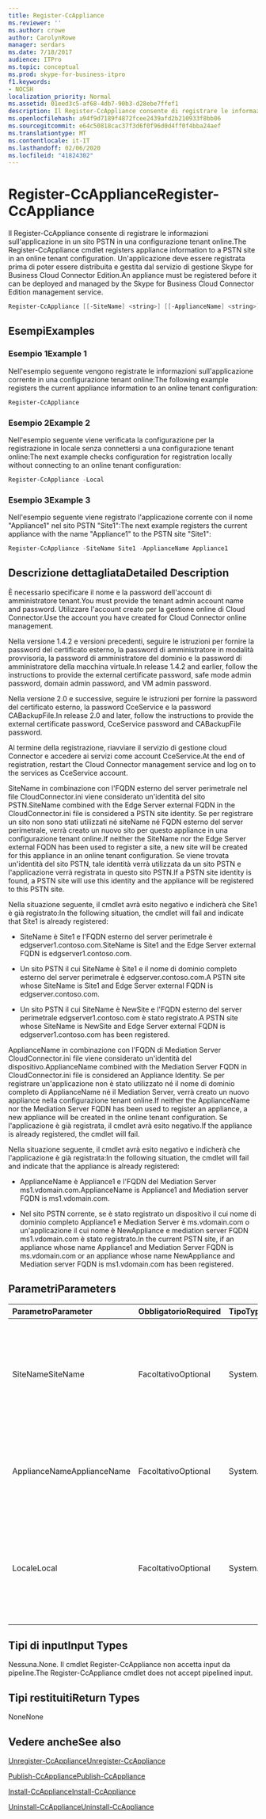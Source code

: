 ```yaml
---
title: Register-CcAppliance
ms.reviewer: ''
ms.author: crowe
author: CarolynRowe
manager: serdars
ms.date: 7/18/2017
audience: ITPro
ms.topic: conceptual
ms.prod: skype-for-business-itpro
f1.keywords:
- NOCSH
localization_priority: Normal
ms.assetid: 01eed3c5-af68-4db7-90b3-d28ebe7ffef1
description: Il Register-CcAppliance consente di registrare le informazioni sull'applicazione in un sito PSTN in una configurazione tenant online. Un'applicazione deve essere registrata prima di poter essere distribuita e gestita dal servizio di gestione Skype for Business Cloud Connector Edition.
ms.openlocfilehash: a94f9d7189f4872fcee2439afd2b210933f8bb06
ms.sourcegitcommit: e64c50818cac37f3d6f0f96d0d4ff0f4bba24aef
ms.translationtype: MT
ms.contentlocale: it-IT
ms.lasthandoff: 02/06/2020
ms.locfileid: "41824302"
---
```

# <a name="register-ccappliance"></a><span data-ttu-id="65436-104">Register-CcAppliance</span><span class="sxs-lookup"><span data-stu-id="65436-104">Register-CcAppliance</span></span>
 
<span data-ttu-id="65436-105">Il Register-CcAppliance consente di registrare le informazioni sull'applicazione in un sito PSTN in una configurazione tenant online.</span><span class="sxs-lookup"><span data-stu-id="65436-105">The Register-CcAppliance cmdlet registers appliance information to a PSTN site in an online tenant configuration.</span></span> <span data-ttu-id="65436-106">Un'applicazione deve essere registrata prima di poter essere distribuita e gestita dal servizio di gestione Skype for Business Cloud Connector Edition.</span><span class="sxs-lookup"><span data-stu-id="65436-106">An appliance must be registered before it can be deployed and managed by the Skype for Business Cloud Connector Edition management service.</span></span>
  
```powershell
Register-CcAppliance [[-SiteName] <string>] [[-ApplianceName] <string>] [-Local]
```

## <a name="examples"></a><span data-ttu-id="65436-107">Esempi</span><span class="sxs-lookup"><span data-stu-id="65436-107">Examples</span></span>
<span data-ttu-id="65436-108"><a name="Examples"> </a></span><span class="sxs-lookup"><span data-stu-id="65436-108"><a name="Examples"> </a></span></span>

### <a name="example-1"></a><span data-ttu-id="65436-109">Esempio 1</span><span class="sxs-lookup"><span data-stu-id="65436-109">Example 1</span></span>

<span data-ttu-id="65436-110">Nell'esempio seguente vengono registrate le informazioni sull'applicazione corrente in una configurazione tenant online:</span><span class="sxs-lookup"><span data-stu-id="65436-110">The following example registers the current appliance information to an online tenant configuration:</span></span>
  
```powershell
Register-CcAppliance
```

### <a name="example-2"></a><span data-ttu-id="65436-111">Esempio 2</span><span class="sxs-lookup"><span data-stu-id="65436-111">Example 2</span></span>

<span data-ttu-id="65436-112">Nell'esempio seguente viene verificata la configurazione per la registrazione in locale senza connettersi a una configurazione tenant online:</span><span class="sxs-lookup"><span data-stu-id="65436-112">The next example checks configuration for registration locally without connecting to an online tenant configuration:</span></span>
  
```powershell
Register-CcAppliance -Local
```

### <a name="example-3"></a><span data-ttu-id="65436-113">Esempio 3</span><span class="sxs-lookup"><span data-stu-id="65436-113">Example 3</span></span>

<span data-ttu-id="65436-114">Nell'esempio seguente viene registrato l'applicazione corrente con il nome "Appliance1" nel sito PSTN "Site1":</span><span class="sxs-lookup"><span data-stu-id="65436-114">The next example registers the current appliance with the name "Appliance1" to the PSTN site "Site1":</span></span>
  
```powershell
Register-CcAppliance -SiteName Site1 -ApplianceName Appliance1
```

## <a name="detailed-description"></a><span data-ttu-id="65436-115">Descrizione dettagliata</span><span class="sxs-lookup"><span data-stu-id="65436-115">Detailed Description</span></span>
<span data-ttu-id="65436-116"><a name="DetailedDescription"> </a></span><span class="sxs-lookup"><span data-stu-id="65436-116"><a name="DetailedDescription"> </a></span></span>

<span data-ttu-id="65436-117">È necessario specificare il nome e la password dell'account di amministratore tenant.</span><span class="sxs-lookup"><span data-stu-id="65436-117">You must provide the tenant admin account name and password.</span></span> <span data-ttu-id="65436-118">Utilizzare l'account creato per la gestione online di Cloud Connector.</span><span class="sxs-lookup"><span data-stu-id="65436-118">Use the account you have created for Cloud Connector online management.</span></span> 
  
<span data-ttu-id="65436-119">Nella versione 1.4.2 e versioni precedenti, seguire le istruzioni per fornire la password del certificato esterno, la password di amministratore in modalità provvisoria, la password di amministratore del dominio e la password di amministratore della macchina virtuale.</span><span class="sxs-lookup"><span data-stu-id="65436-119">In release 1.4.2 and earlier, follow the instructions to provide the external certificate password, safe mode admin password, domain admin password, and VM admin password.</span></span> 
  
<span data-ttu-id="65436-120">Nella versione 2.0 e successive, seguire le istruzioni per fornire la password del certificato esterno, la password CceService e la password CABackupFile.</span><span class="sxs-lookup"><span data-stu-id="65436-120">In release 2.0 and later, follow the instructions to provide the external certificate password, CceService password and CABackupFile password.</span></span>
  
<span data-ttu-id="65436-121">Al termine della registrazione, riavviare il servizio di gestione cloud Connector e accedere ai servizi come account CceService.</span><span class="sxs-lookup"><span data-stu-id="65436-121">At the end of registration, restart the Cloud Connector management service and log on to the services as CceService account.</span></span>
  
<span data-ttu-id="65436-122">SiteName in combinazione con l'FQDN esterno del server perimetrale nel file CloudConnector.ini viene considerato un'identità del sito PSTN.</span><span class="sxs-lookup"><span data-stu-id="65436-122">SiteName combined with the Edge Server external FQDN in the CloudConnector.ini file is considered a PSTN site identity.</span></span> <span data-ttu-id="65436-123">Se per registrare un sito non sono stati utilizzati né siteName né FQDN esterno del server perimetrale, verrà creato un nuovo sito per questo appliance in una configurazione tenant online.</span><span class="sxs-lookup"><span data-stu-id="65436-123">If neither the SiteName nor the Edge Server external FQDN has been used to register a site, a new site will be created for this appliance in an online tenant configuration.</span></span> <span data-ttu-id="65436-124">Se viene trovata un'identità del sito PSTN, tale identità verrà utilizzata da un sito PSTN e l'applicazione verrà registrata in questo sito PSTN.</span><span class="sxs-lookup"><span data-stu-id="65436-124">If a PSTN site identity is found, a PSTN site will use this identity and the appliance will be registered to this PSTN site.</span></span> 
  
<span data-ttu-id="65436-125">Nella situazione seguente, il cmdlet avrà esito negativo e indicherà che Site1 è già registrato:</span><span class="sxs-lookup"><span data-stu-id="65436-125">In the following situation, the cmdlet will fail and indicate that Site1 is already registered:</span></span> 
  
- <span data-ttu-id="65436-126">SiteName è Site1 e l'FQDN esterno del server perimetrale è edgserver1.contoso.com.</span><span class="sxs-lookup"><span data-stu-id="65436-126">SiteName is Site1 and the Edge Server external FQDN is edgserver1.contoso.com.</span></span> 
    
- <span data-ttu-id="65436-127">Un sito PSTN il cui SiteName è Site1 e il nome di dominio completo esterno del server perimetrale è edgserver.contoso.com.</span><span class="sxs-lookup"><span data-stu-id="65436-127">A PSTN site whose SiteName is Site1 and Edge Server external FQDN is edgserver.contoso.com.</span></span>
    
- <span data-ttu-id="65436-128">Un sito PSTN il cui SiteName è NewSite e l'FQDN esterno del server perimetrale edgserver1.contoso.com è stato registrato.</span><span class="sxs-lookup"><span data-stu-id="65436-128">A PSTN site whose SiteName is NewSite and Edge Server external FQDN is edgserver1.contoso.com has been registered.</span></span> 
    
<span data-ttu-id="65436-129">ApplianceName in combinazione con l'FQDN di Mediation Server CloudConnector.ini file viene considerato un'identità del dispositivo.</span><span class="sxs-lookup"><span data-stu-id="65436-129">ApplianceName combined with the Mediation Server FQDN in CloudConnector.ini file is considered an Appliance Identity.</span></span> <span data-ttu-id="65436-130">Se per registrare un'applicazione non è stato utilizzato né il nome di dominio completo di ApplianceName né il Mediation Server, verrà creato un nuovo appliance nella configurazione tenant online.</span><span class="sxs-lookup"><span data-stu-id="65436-130">If neither the ApplianceName nor the Mediation Server FQDN has been used to register an appliance, a new appliance will be created in the online tenant configuration.</span></span> <span data-ttu-id="65436-131">Se l'applicazione è già registrata, il cmdlet avrà esito negativo.</span><span class="sxs-lookup"><span data-stu-id="65436-131">If the appliance is already registered, the cmdlet will fail.</span></span>
  
<span data-ttu-id="65436-132">Nella situazione seguente, il cmdlet avrà esito negativo e indicherà che l'applicazione è già registrata:</span><span class="sxs-lookup"><span data-stu-id="65436-132">In the following situation, the cmdlet will fail and indicate that the appliance is already registered:</span></span> 
  
- <span data-ttu-id="65436-133">ApplianceName è Appliance1 e l'FQDN del Mediation Server ms1.vdomain.com.</span><span class="sxs-lookup"><span data-stu-id="65436-133">ApplianceName is Appliance1 and Mediation server FQDN is ms1.vdomain.com.</span></span>
    
- <span data-ttu-id="65436-134">Nel sito PSTN corrente, se è stato registrato un dispositivo il cui nome di dominio completo Appliance1 e Mediation Server è ms.vdomain.com o un'applicazione il cui nome è NewAppliance e mediation server FQDN ms1.vdomain.com è stato registrato.</span><span class="sxs-lookup"><span data-stu-id="65436-134">In the current PSTN site, if an appliance whose name Appliance1 and Mediation Server FQDN is ms.vdomain.com or an appliance whose name NewAppliance and Mediation server FQDN is ms1.vdomain.com has been registered.</span></span>
    
## <a name="parameters"></a><span data-ttu-id="65436-135">Parametri</span><span class="sxs-lookup"><span data-stu-id="65436-135">Parameters</span></span>
<span data-ttu-id="65436-136"><a name="DetailedDescription"> </a></span><span class="sxs-lookup"><span data-stu-id="65436-136"><a name="DetailedDescription"> </a></span></span>

|<span data-ttu-id="65436-137">**Parametro**</span><span class="sxs-lookup"><span data-stu-id="65436-137">**Parameter**</span></span>|<span data-ttu-id="65436-138">**Obbligatorio**</span><span class="sxs-lookup"><span data-stu-id="65436-138">**Required**</span></span>|<span data-ttu-id="65436-139">**Tipo**</span><span class="sxs-lookup"><span data-stu-id="65436-139">**Type**</span></span>|<span data-ttu-id="65436-140">**Descrizione**</span><span class="sxs-lookup"><span data-stu-id="65436-140">**Description**</span></span>|
|:-----|:-----|:-----|:-----|
|<span data-ttu-id="65436-141">SiteName</span><span class="sxs-lookup"><span data-stu-id="65436-141">SiteName</span></span>  <br/> |<span data-ttu-id="65436-142">Facoltativo</span><span class="sxs-lookup"><span data-stu-id="65436-142">Optional</span></span>  <br/> |<span data-ttu-id="65436-143">System.String</span><span class="sxs-lookup"><span data-stu-id="65436-143">System.String</span></span>  <br/> |<span data-ttu-id="65436-144">Nome del sito PSTN in cui è registrato il dispositivo.</span><span class="sxs-lookup"><span data-stu-id="65436-144">PSTN site name to which the appliance is registered.</span></span> <span data-ttu-id="65436-145">Il valore predefinito è SiteName nel file CloudConnector.ini locale.</span><span class="sxs-lookup"><span data-stu-id="65436-145">Default value is SiteName value in the CloudConnector.ini file.</span></span>  <br/> |
|<span data-ttu-id="65436-146">ApplianceName</span><span class="sxs-lookup"><span data-stu-id="65436-146">ApplianceName</span></span>  <br/> |<span data-ttu-id="65436-147">Facoltativo</span><span class="sxs-lookup"><span data-stu-id="65436-147">Optional</span></span>  <br/> |<span data-ttu-id="65436-148">System.String</span><span class="sxs-lookup"><span data-stu-id="65436-148">System.String</span></span>  <br/> |<span data-ttu-id="65436-149">Nome dell'applicazione corrente.</span><span class="sxs-lookup"><span data-stu-id="65436-149">Name of the current appliance.</span></span> <span data-ttu-id="65436-150">Il valore predefinito è il nome computer del server host.</span><span class="sxs-lookup"><span data-stu-id="65436-150">Default value is the computer name of the host server.</span></span>  <br/> |
|<span data-ttu-id="65436-151">Locale</span><span class="sxs-lookup"><span data-stu-id="65436-151">Local</span></span>  <br/> |<span data-ttu-id="65436-152">Facoltativo</span><span class="sxs-lookup"><span data-stu-id="65436-152">Optional</span></span>  <br/> |<span data-ttu-id="65436-153">System.Management.Automation.SwitchParameter</span><span class="sxs-lookup"><span data-stu-id="65436-153">System.Management.Automation.SwitchParameter</span></span>  <br/> |<span data-ttu-id="65436-154">Controllare le configurazioni per la registrazione in locale senza connettersi alla configurazione del tenant online.</span><span class="sxs-lookup"><span data-stu-id="65436-154">Check configurations for registration locally without connecting to online tenant configuration.</span></span>  <br/> |
   
## <a name="input-types"></a><span data-ttu-id="65436-155">Tipi di input</span><span class="sxs-lookup"><span data-stu-id="65436-155">Input Types</span></span>
<span data-ttu-id="65436-156"><a name="InputTypes"> </a></span><span class="sxs-lookup"><span data-stu-id="65436-156"><a name="InputTypes"> </a></span></span>

<span data-ttu-id="65436-157">Nessuna.</span><span class="sxs-lookup"><span data-stu-id="65436-157">None.</span></span> <span data-ttu-id="65436-158">Il cmdlet Register-CcAppliance non accetta input da pipeline.</span><span class="sxs-lookup"><span data-stu-id="65436-158">The Register-CcAppliance cmdlet does not accept pipelined input.</span></span>
  
## <a name="return-types"></a><span data-ttu-id="65436-159">Tipi restituiti</span><span class="sxs-lookup"><span data-stu-id="65436-159">Return Types</span></span>
<span data-ttu-id="65436-160"><a name="ReturnTypes"> </a></span><span class="sxs-lookup"><span data-stu-id="65436-160"><a name="ReturnTypes"> </a></span></span>

<span data-ttu-id="65436-161">None</span><span class="sxs-lookup"><span data-stu-id="65436-161">None</span></span>
  
## <a name="see-also"></a><span data-ttu-id="65436-162">Vedere anche</span><span class="sxs-lookup"><span data-stu-id="65436-162">See also</span></span>
<span data-ttu-id="65436-163"><a name="ReturnTypes"> </a></span><span class="sxs-lookup"><span data-stu-id="65436-163"><a name="ReturnTypes"> </a></span></span>

[<span data-ttu-id="65436-164">Unregister-CcAppliance</span><span class="sxs-lookup"><span data-stu-id="65436-164">Unregister-CcAppliance</span></span>](unregister-ccappliance.md)
  
[<span data-ttu-id="65436-165">Publish-CcAppliance</span><span class="sxs-lookup"><span data-stu-id="65436-165">Publish-CcAppliance</span></span>](publish-ccappliance.md)
  
[<span data-ttu-id="65436-166">Install-CcAppliance</span><span class="sxs-lookup"><span data-stu-id="65436-166">Install-CcAppliance</span></span>](install-ccappliance.md)
  
[<span data-ttu-id="65436-167">Uninstall-CcAppliance</span><span class="sxs-lookup"><span data-stu-id="65436-167">Uninstall-CcAppliance</span></span>](uninstall-ccappliance.md)
  

